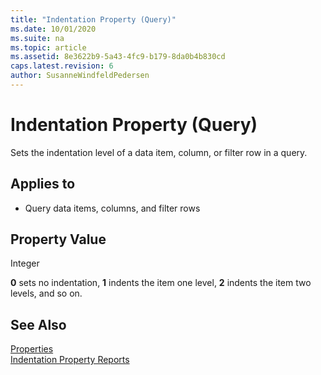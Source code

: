 ```yaml
---
title: "Indentation Property (Query)"
ms.date: 10/01/2020
ms.suite: na
ms.topic: article
ms.assetid: 8e3622b9-5a43-4fc9-b179-8da0b4b830cd
caps.latest.revision: 6
author: SusanneWindfeldPedersen
---
```


# Indentation Property (Query)

Sets the indentation level of a data item, column, or filter row in a query.  
  
## Applies to  
  
- Query data items, columns, and filter rows  
  
## Property Value  

Integer  
  
**0** sets no indentation, **1** indents the item one level, **2** indents the item two levels, and so on.  

<!--
## Syntax
```
 Indentation = 0;
```
-->
 
## See Also  

[Properties](devenv-properties.md)  
[Indentation Property Reports](devenv-indentation-reports-property.md) 
